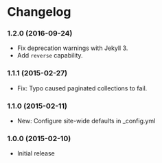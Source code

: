 # Changelog

### 1.2.0 (2016-09-24)

- Fix deprecation warnings with Jekyll 3.
- Add `reverse` capability.

### 1.1.1 (2015-02-27)

- Fix: Typo caused paginated collections to fail.

### 1.1.0 (2015-02-11)

- New: Configure site-wide defaults in \_config.yml

### 1.0.0 (2015-02-10)

- Initial release
